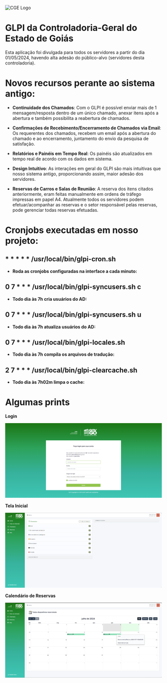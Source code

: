 ![CGE Logo](https://chamados.controladoria.go.gov.br/pics/logos/CGE_Abreviada_positivo.png)

# GLPI da Controladoria-Geral do Estado de Goiás

Esta aplicação foi divulgada para todos os servidores a partir do dia 01/05/2024, havendo alta adesão do público-alvo (servidores desta controladoria).

# Novos recursos perante ao sistema antigo:

* **Continuidade dos Chamados**: Com o GLPI é possível enviar mais de 1 mensagem/resposta dentro de um único chamado, anexar itens após a abertura e também possibilita a reabertura de chamados.

* **Confirmações de Recebimento/Encerramento de Chamados via Email**: Os requerentes dos chamados, recebem um email após a abertura do chamado e ao encerramento, juntamento do envio da pesquisa de satisfação.

* **Relatórios e Painéis em Tempo Real**: Os painéis são atualizados em tempo real de acordo com os dados em sistema.

* **Design Intuitivo**: As interações em geral do GLPI são mais intuitivas que nosso sistema antigo, proporcionando assim, maior adesão dos servidores.

* **Reservas de Carros e Salas de Reunião**: A reserva dos itens citados anteriormente, eram feitas manualmente em ordens de tráfego impressas em papel A4. Atualmente todos os servidores podem efetuar/acompanhar as reservas e o setor responsável pelas reservas, pode gerenciar todas reservas efetuadas.

# Cronjobs executadas em nosso projeto:

##    * * * * * /usr/local/bin/glpi-cron.sh
* **Roda as cronjobs configuradas na interface a cada minuto:**

##    0 7 * * * /usr/local/bin/glpi-syncusers.sh c
* **Todo dia às 7h cria usuários do AD:**
##    0 7 * * * /usr/local/bin/glpi-syncusers.sh u
* **Todo dia às 7h atualiza usuários do AD:**
##    0 7 * * * /usr/local/bin/glpi-locales.sh
* **Todo dia às 7h compila os arquivos de tradução:**
##    2 7 * * * /usr/local/bin/glpi-clearcache.sh
* **Todo dia às 7h02m limpa o cache:**

# Algumas prints

**Login**

![Tela de Login](pics/screenshots/login.png)

**Tela Inicial**

![Tela de Login](pics/screenshots/index.png)

**Calendário de Reservas**

![Tela de Login](pics/screenshots/reservas.png)
 


